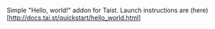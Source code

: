 Simple "Hello, world!" addon for Taist.
Launch instructions are (here)[http://docs.tai.st/quickstart/hello_world.html]
